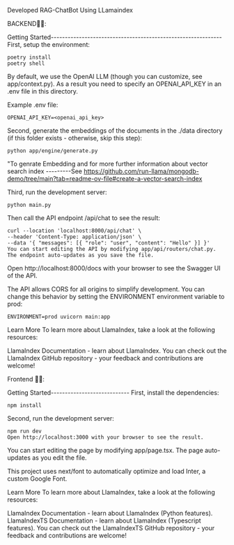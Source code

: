   Developed RAG-ChatBot Using LLamaindex 


BACKEND🔗🔗:

Getting Started-------------------------------------------------------------
First, setup the environment:

    poetry install
    poetry shell
By default, we use the OpenAI LLM (though you can customize, see app/context.py). As a result you need to specify an OPENAI_API_KEY in an .env file in this directory.

Example .env file:

    OPENAI_API_KEY=<openai_api_key>
Second, generate the embeddings of the documents in the ./data directory (if this folder exists - otherwise, skip this step):

    python app/engine/generate.py
"To genrate Embedding and for more further information about vector search index ---------See https://github.com/run-llama/mongodb-demo/tree/main?tab=readme-ov-file#create-a-vector-search-index

    
Third, run the development server:

    python main.py
Then call the API endpoint /api/chat to see the result:

    curl --location 'localhost:8000/api/chat' \
    --header 'Content-Type: application/json' \
    --data '{ "messages": [{ "role": "user", "content": "Hello" }] }'
    You can start editing the API by modifying app/api/routers/chat.py. The endpoint auto-updates as you save the file.

Open http://localhost:8000/docs with your browser to see the Swagger UI of the API.

The API allows CORS for all origins to simplify development. You can change this behavior by setting the ENVIRONMENT environment variable to prod:

    ENVIRONMENT=prod uvicorn main:app
Learn More
To learn more about LlamaIndex, take a look at the following resources:

LlamaIndex Documentation - learn about LlamaIndex.
You can check out the LlamaIndex GitHub repository - your feedback and contributions are welcome!







Frontend 🔗🔗:


Getting Started----------------------------
First, install the dependencies:

    npm install
Second, run the development server:

    npm run dev
    Open http://localhost:3000 with your browser to see the result.

You can start editing the page by modifying app/page.tsx. The page auto-updates as you edit the file.

This project uses next/font to automatically optimize and load Inter, a custom Google Font.

Learn More
To learn more about LlamaIndex, take a look at the following resources:

LlamaIndex Documentation - learn about LlamaIndex (Python features).
LlamaIndexTS Documentation - learn about LlamaIndex (Typescript features).
You can check out the LlamaIndexTS GitHub repository - your feedback and contributions are welcome!


                         
